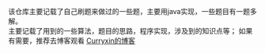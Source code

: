 该仓库主要记载了自己刷题来做过的一些题，主要用java实现，一些题目有一题多解。  
主要记载了用到的一些算法，题目的思路，程序实现，涉及到的知识点等；
如果有需要，推荐去博客观看 [Curryxin的博客](https://www.cnblogs.com/Curryxin/)
